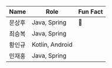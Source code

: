 | Name | Role | Fun Fact |
| --- | --- | --- |
| 문상후 | Java, Spring | 👋  |
| 최승복 | Java, Spring |  |
| 황인규 | Kotlin, Android |  |
| 민재홍 | Java, Spring |  |




